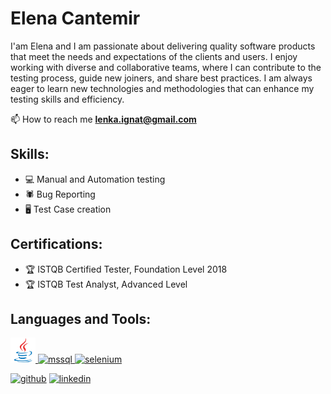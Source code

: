 
# Elena Cantemir
I'am Elena and I am passionate about delivering quality software products that meet the needs and expectations of the clients and users. I enjoy working with diverse and collaborative teams, where I can contribute to the testing process, guide new joiners, and share best practices. I am always eager to learn new technologies and methodologies that can enhance my testing skills and efficiency.

📫 How to reach me **lenka.ignat@gmail.com**

## Skills:   
* 💻 Manual and Automation testing
* 🕷️ Bug Reporting
* 🖥️ Test Case creation

## Certifications:
* 🏆 ISTQB Certified Tester, Foundation Level 2018
* 🏆 ISTQB Test Analyst, Advanced Level 



## Languages and Tools:
<p align="left"> <a href="https://www.java.com" target="_blank" rel="noreferrer"> <img src="https://raw.githubusercontent.com/devicons/devicon/master/icons/java/java-original.svg" alt="java" width="40" height="40"/> </a> <a href="https://www.microsoft.com/en-us/sql-server" target="_blank" rel="noreferrer"> <img src="https://www.svgrepo.com/show/303229/microsoft-sql-server-logo.svg" alt="mssql" width="40" height="40"/> </a> <a href="https://www.selenium.dev" target="_blank" rel="noreferrer"> <img src="https://raw.githubusercontent.com/detain/svg-logos/780f25886640cef088af994181646db2f6b1a3f8/svg/selenium-logo.svg" alt="selenium" width="40" height="40"/> </a> </p>

[<img src='https://cdn.jsdelivr.net/npm/simple-icons@3.0.1/icons/github.svg' alt='github' height='40'>](https://github.com/elenacantemir)  [<img src='https://cdn.jsdelivr.net/npm/simple-icons@3.0.1/icons/linkedin.svg' alt='linkedin' height='40'>](https://www.linkedin.com/in/elena-cantemir-81160968//)  
